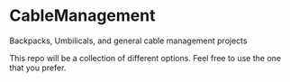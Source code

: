 # CableManagement
Backpacks, Umbilicals, and general cable management projects

This repo will be a collection of different options.  Feel free to use the one that you prefer.
